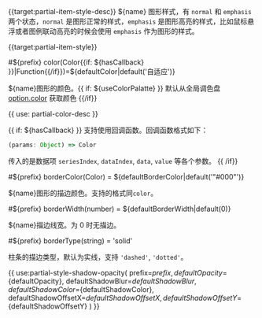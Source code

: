 {{target:partial-item-style-desc}}
${name} 图形样式，有 `normal` 和 `emphasis` 两个状态，`normal` 是图形正常的样式，`emphasis` 是图形高亮的样式，比如鼠标悬浮或者图例联动高亮的时候会使用 `emphasis` 作为图形的样式。

{{target:partial-item-style}}

#${prefix} color(Color{{if: ${hasCallback} }}|Function{{/if}})=${defaultColor|default('自适应')}

${name}图形的颜色。{{ if: ${useColorPalatte} }} 默认从全局调色盘 [option.color](~color) 获取颜色 {{/if}}

{{ use: partial-color-desc }}

{{ if: ${hasCallback} }}
支持使用回调函数。回调函数格式如下：
```js
(params: Object) => Color
```
传入的是数据项 `seriesIndex`, `dataIndex`, `data`, `value` 等各个参数。
{{ /if}}

#${prefix} borderColor(Color) = ${defaultBorderColor|default('"#000"')}

${name}图形的描边颜色。支持的格式同`color`。


#${prefix} borderWidth(number) = ${defaultBorderWidth|default(0)}

${name}描边线宽。为 0 时无描边。

#${prefix} borderType(string) = 'solid'

柱条的描边类型，默认为实线，支持 `'dashed'`, `'dotted'`。

{{ use:partial-style-shadow-opacity(
    prefix=${prefix},
    defaultOpacity=${defaultOpacity},
    defaultShadowBlur=${defaultShadowBlur},
    defaultShadowColor=${defaultShadowColor},
    defaultShadowOffsetX=${defaultShadowOffsetX},
    defaultShadowOffsetY=${defaultShadowOffsetY}
) }}
